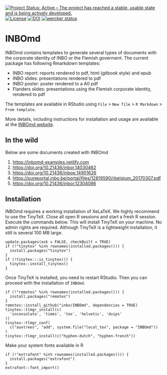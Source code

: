 [![Project Status: Active – The project has reached a stable, usable state and is being actively developed.](https://www.repostatus.org/badges/latest/active.svg)](https://www.repostatus.org/#active)
[![License](https://img.shields.io/badge/license-GPL--3-blue.svg?style=flat)](https://www.gnu.org/licenses/gpl-3.0.html)
[![DOI](https://zenodo.org/badge/66824259.svg)](https://zenodo.org/badge/latestdoi/66824259)
[![wercker status](https://app.wercker.com/status/9088599e5217a85e3ed003956a05e2ee/s/master "wercker status")](https://app.wercker.com/project/byKey/9088599e5217a85e3ed003956a05e2ee)

# INBOmd

INBOmd contains templates to generate several types of documents with the corporate identity of INBO or the Flemish goverment. The current package has following Rmarkdown templates:

- INBO report: reports rendered to pdf, html (gitbook style) and epub
- INBO slides: presentations rendered to pdf
- INBO poster: poster rendered to a A0 pdf
- Flanders slides: presentations using the Flemish corporate identity, rendered to pdf

The templates are available in RStudio using `File` > `New file` > `R Markdown` > `From template`.

More details, including instructions for installation and usage are available at the [INBOmd website](https://inbomd.netlify.com/articles/introduction.html).

## In the wild

Below are some documents created with INBOmd

1. https://inbomd-examples.netlify.com
1. https://doi.org/10.21436/inbor.14030462
1. https://doi.org/10.21436/inbop.14901626
1. https://pureportal.inbo.be/portal/files/12819590/rbelgium_20170307.pdf
1. https://doi.org/10.21436/inbor.12304086

## Installation

INBOmd requires a working installation of XeLaTeX. We highly recommend to use the TinyTeX. Close all open R sessions and start a fresh R session. Execute the commands below. This will install TinyTeX on your machine. No admin rights are required. Although TinyTeX is a lightweight installation, it still is several 100 MB large.

```
update.packages(ask = FALSE, checkBuilt = TRUE)
if (!"tinytex" %in% rownames(installed.packages())) {
  install.packages("tinytex")
}
if (!tinytex:::is_tinytex()) {
  tinytex::install_tinytex()
}
```

Once TinyTeX is installed, you need to restart RStudio. Then you can proceed with the installation of `INBOmd`.

```
if (!"remotes" %in% rownames(installed.packages())) {
  install.packages("remotes")
}
remotes::install_github("inbo/INBOmd", dependencies = TRUE)
tinytex::tlmgr_install(c(
  'inconsolata', 'times', 'tex', 'helvetic', 'dvips'
))
tinytex::tlmgr_conf(
  c("auxtrees", "add", system.file("local_tex", package = "INBOmd"))
)
tinytex::tlmgr_install(c("hyphen-dutch", "hyphen-french"))
```

Make your system fonts available in R

```
if (!"extrafont" %in% rownames(installed.packages())) {
  install.packages("extrafont")
}
extrafont::font_import()
```
